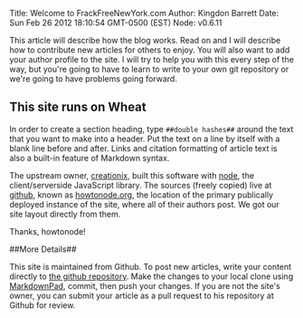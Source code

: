 Title: Welcome to FrackFreeNewYork.com
Author: Kingdon Barrett
Date: Sun Feb 26 2012 18:10:54 GMT-0500 (EST)
Node: v0.6.11

This article will describe how the blog works.  Read on and I will describe how
to contribute new articles for others to enjoy.  You will also want to add your
author profile to the site.  I will try to help you with this every step of the
way, but you're going to have to learn to write to your own git repository or
we're going to have problems going forward.

## This site runs on Wheat ##

In order to create a section heading, type `##double hashes##` around the text
that you want to make into a header.  Put the text on a line by itself with a
blank line before and after.  Links and citation formatting of article text is
also a built-in feature of Markdown syntax.

The upstream owner, [creationix], built this software with [node], the
client/serverside JavaScript library.  The sources (freely copied) live at
[github], known as [howtonode.org], the location of the primary publically
deployed instance of the site, where all of their authors post.  We got our
site layout directly from them.

Thanks, howtonode!

[creationix]: http://github.com/creationix
[node]: http://nodejs.org/
[github]: http://github.com/
[howtonode.org]: http://github.com/creationix/howtonode.org

##More Details##

This site is maintained from Github.  To post new articles, write your content
directly to [the github repository].  Make the changes to your local clone
using [MarkdownPad], commit, then push your changes.  If you are not the site's
owner, you can submit your article as a pull request to his repository at
Github for review.

[the github repository]: http://github.com/ergoback
[MarkdownPad]: http://markdownpad.com
